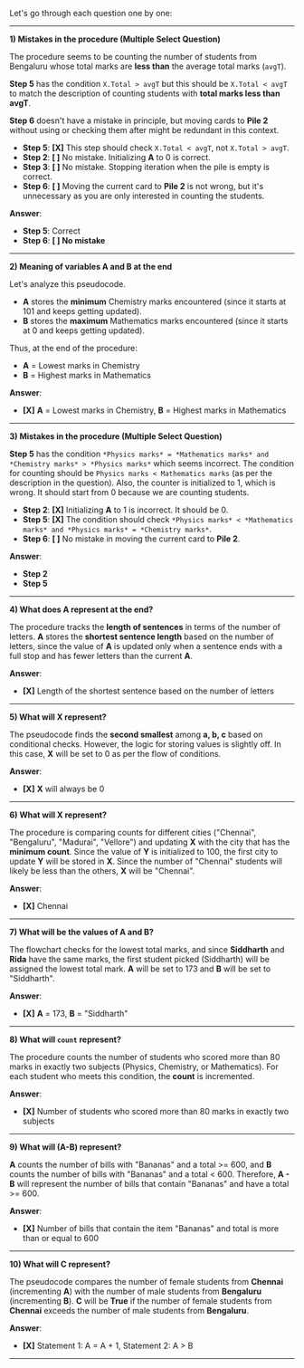 Let's go through each question one by one:

---

**1) Mistakes in the procedure (Multiple Select Question)**

The procedure seems to be counting the number of students from Bengaluru whose total marks are **less than** the average total marks (`avgT`). 

**Step 5** has the condition `X.Total > avgT` but this should be `X.Total < avgT` to match the description of counting students with **total marks less than avgT**.

**Step 6** doesn't have a mistake in principle, but moving cards to **Pile 2** without using or checking them after might be redundant in this context.

- **Step 5**: **[X]** This step should check `X.Total < avgT`, not `X.Total > avgT`.
- **Step 2**: **[ ]** No mistake. Initializing **A** to 0 is correct.
- **Step 3**: **[ ]** No mistake. Stopping iteration when the pile is empty is correct.
- **Step 6**: **[ ]** Moving the current card to **Pile 2** is not wrong, but it's unnecessary as you are only interested in counting the students.

**Answer**:  
- **Step 5**: Correct  
- **Step 6**: **[ ] No mistake**  
---

**2) Meaning of variables A and B at the end**

Let's analyze this pseudocode.

- **A** stores the **minimum** Chemistry marks encountered (since it starts at 101 and keeps getting updated).
- **B** stores the **maximum** Mathematics marks encountered (since it starts at 0 and keeps getting updated).

Thus, at the end of the procedure:
- **A** = Lowest marks in Chemistry
- **B** = Highest marks in Mathematics

**Answer**:  
- **[X]** **A** = Lowest marks in Chemistry, **B** = Highest marks in Mathematics
---

**3) Mistakes in the procedure (Multiple Select Question)**

**Step 5** has the condition `*Physics marks* = *Mathematics marks* and *Chemistry marks* > *Physics marks*` which seems incorrect. The condition for counting should be `Physics marks < Mathematics marks` (as per the description in the question). Also, the counter is initialized to 1, which is wrong. It should start from 0 because we are counting students.

- **Step 2**: **[X]** Initializing **A** to 1 is incorrect. It should be 0.
- **Step 5**: **[X]** The condition should check `*Physics marks* < *Mathematics marks* and *Physics marks* = *Chemistry marks*`.
- **Step 6**: **[ ]** No mistake in moving the current card to **Pile 2**.
  
**Answer**:  
- **Step 2**  
- **Step 5**
---

**4) What does A represent at the end?**

The procedure tracks the **length of sentences** in terms of the number of letters. **A** stores the **shortest sentence length** based on the number of letters, since the value of **A** is updated only when a sentence ends with a full stop and has fewer letters than the current **A**.

**Answer**:  
- **[X]** Length of the shortest sentence based on the number of letters
---

**5) What will X represent?**

The pseudocode finds the **second smallest** among **a, b, c** based on conditional checks. However, the logic for storing values is slightly off. In this case, **X** will be set to 0 as per the flow of conditions.

**Answer**:  
- **[X]** **X** will always be 0
---

**6) What will X represent?**

The procedure is comparing counts for different cities ("Chennai", "Bengaluru", "Madurai", "Vellore") and updating **X** with the city that has the **minimum count**. Since the value of **Y** is initialized to 100, the first city to update **Y** will be stored in **X**. Since the number of "Chennai" students will likely be less than the others, **X** will be "Chennai".

**Answer**:  
- **[X]** Chennai
---

**7) What will be the values of A and B?**

The flowchart checks for the lowest total marks, and since **Siddharth** and **Rida** have the same marks, the first student picked (Siddharth) will be assigned the lowest total mark. **A** will be set to 173 and **B** will be set to "Siddharth".

**Answer**:  
- **[X]** **A** = 173, **B** = "Siddharth"
---

**8) What will `count` represent?**

The procedure counts the number of students who scored more than 80 marks in exactly two subjects (Physics, Chemistry, or Mathematics). For each student who meets this condition, the **count** is incremented.

**Answer**:  
- **[X]** Number of students who scored more than 80 marks in exactly two subjects
---

**9) What will (A-B) represent?**

**A** counts the number of bills with "Bananas" and a total >= 600, and **B** counts the number of bills with "Bananas" and a total < 600. Therefore, **A - B** will represent the number of bills that contain "Bananas" and have a total >= 600.

**Answer**:  
- **[X]** Number of bills that contain the item "Bananas" and total is more than or equal to 600
---

**10) What will **C** represent?**

The pseudocode compares the number of female students from **Chennai** (incrementing **A**) with the number of male students from **Bengaluru** (incrementing **B**). **C** will be **True** if the number of female students from **Chennai** exceeds the number of male students from **Bengaluru**.

**Answer**:  
- **[X]** Statement 1: A = A + 1, Statement 2: A > B
---

